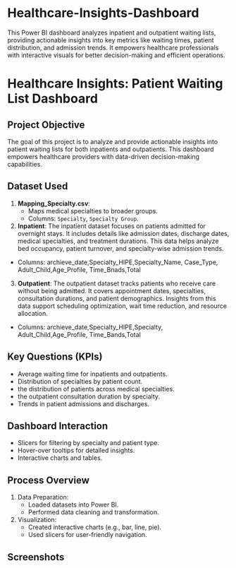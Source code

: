 # Healthcare-Insights-Dashboard
This Power BI dashboard analyzes inpatient and outpatient waiting lists, providing actionable insights into key metrics like waiting times, patient distribution, and admission trends. It empowers healthcare professionals with interactive visuals for better decision-making and efficient operations.
# Healthcare Insights: Patient Waiting List Dashboard

## Project Objective
The goal of this project is to analyze and provide actionable insights into patient waiting lists for both inpatients and outpatients. This dashboard empowers healthcare providers with data-driven decision-making capabilities.

## Dataset Used
1. **Mapping_Specialty.csv**:
   - Maps medical specialties to broader groups.
   - Columns: `Specialty`, `Specialty Group`.
2. **Inpatient**: The inpatient dataset focuses on patients admitted for overnight stays. It includes details like admission dates, discharge dates, medical specialties, and treatment durations. This data helps analyze bed occupancy, patient turnover, and specialty-wise admission trends.
  - Columns: archieve_date,Specialty_HIPE,Specialty_Name, Case_Type, Adult_Child,Age_Profile, Time_Bnads,Total
3. **Outpatient**: The outpatient dataset tracks patients who receive care without being admitted. It covers appointment dates, specialties, consultation durations, and patient demographics. Insights from this data support scheduling optimization, wait time reduction, and resource allocation.
- Columns: archieve_date,Specialty_HIPE,Specialty, Adult_Child,Age_Profile, Time_Bands,Total
## Key Questions (KPIs)
- Average waiting time for inpatients and outpatients.
- Distribution of specialties by patient count.
- the distribution of patients across medical specialties.
- the outpatient consultation duration by specialty.
- Trends in patient admissions and discharges.

## Dashboard Interaction
- Slicers for filtering by specialty and patient type.
- Hover-over tooltips for detailed insights.
- Interactive charts and tables.

## Process Overview
1. Data Preparation:
   - Loaded datasets into Power BI.
   - Performed data cleaning and transformation.
2. Visualization:
   - Created interactive charts (e.g., bar, line, pie).
   - Used slicers for user-friendly navigation.

## Screenshots



